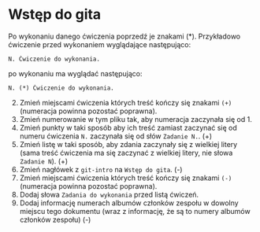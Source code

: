 # Wstęp do gita

Po wykonaniu danego ćwiczenia poprzedź je znakami (*).
Przykładowo ćwiczenie przed wykonaniem wyglądające następująco:
```
N. Ćwiczenie do wykonania.
```
po wykonaniu ma wyglądać następująco:
```
N. (*) Ćwiczenie do wykonania.
```

2. Zmień miejscami ćwiczenia których treść kończy się znakami `(+)` (numeracja powinna pozostać poprawna).
3. Zmień numerowanie w tym pliku tak, aby numeracja zaczynała się od 1.
4. Zmień punkty w taki sposób aby ich treść zamiast zaczynać się od numeru ćwiczenia `N.` zaczynała się od słów `Zadanie N.`. (+)
5. Zmień listę w taki sposób, aby zdania zaczynały się z wielkiej litery (sama treść ćwiczenia ma się zaczynać z wielkiej litery, nie słowa `Zadanie N`). (+)
6. Zmień nagłówek z `git-intro` na `Wstęp do gita`. (-)
7. Zmień miejscami ćwiczenia których treść kończy się znakami `(-)` (numeracja powinna pozostać poprawna).
8. Dodaj słowa `Zadania do wykonania` przed listą ćwiczeń.
9. Dodaj informację numerach albumów członków zespołu w dowolny miejscu tego dokumentu (wraz z informację, że są to numery albumów członków zespołu) (-)
